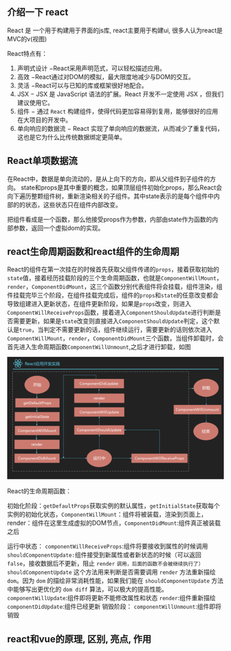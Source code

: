 ## 介绍一下 react
React 是 一个用于构建用于界面的js库, react主要用于构建ui, 很多人认为react是MVC的v(视图)

React特点有：

1. 声明式设计 −React采用声明范式，可以轻松描述应用。
2. 高效 −React通过对DOM的模拟，最大限度地减少与DOM的交互。
3. 灵活 −React可以与已知的库或框架很好地配合。
4. JSX − JSX 是 JavaScript 语法的扩展。React 开发不一定使用 JSX ，但我们建议使用它。
5. 组件 − 通过 `React` 构建组件，使得代码更加容易得到复用，能够很好的应用在大项目的开发中。
6. 单向响应的数据流 − React 实现了单向响应的数据流，从而减少了重复代码，这也是它为什么比传统数据绑定更简单。


## React单项数据流
在React中，数据是单向流动的，是从上向下的方向，即从父组件到子组件的方向。
state和props是其中重要的概念，如果顶层组件初始化props，那么React会向下遍历整颗组件树，重新渲染相关的子组件。其中state表示的是每个组件中内部的的状态，这些状态只在组件内部改变。

把组件看成是一个函数，那么他接受props作为参数，内部由state作为函数的内部参数，返回一个虚拟dom的实现。

## react生命周期函数和react组件的生命周期
React的组件在第一次挂在的时候首先获取父组件传递的`props`，接着获取初始的`state`值，接着经历挂载阶段的三个生命周期函数，也就是`ComponentWillMount`，`render`，`ComponentDidMount`，这三个函数分别代表组件将会挂载，组件渲染，组件挂载完毕三个阶段，在组件挂载完成后，组件的`props`和`state`的任意改变都会导致组建进入更新状态，在组件更新阶段，如果是`props`改变，则进入`ComponentWillReceiveProps`函数，接着进入`ComponentShouldUpdate`进行判断是否需要更新，如果是`state`改变则直接进入`ComponentShouldUpdate`判定，这个默认是`true`，当判定不需要更新的话，组件继续运行，需要更新的话则依次进入`ComponentWillMount`，`render`，`ComponentDidMount`三个函数，当组件卸载时，会首先进入生命周期函数`ComponentWillUnmount`,之后才进行卸载，如图

![](./images/311436_1552449334251_333911954F2DCB5163DF98765ED4E026.png)


React的生命周期函数：

初始化阶段：`getDefaultProps`获取实例的默认属性，`getInitialState`获取每个实例的初始化状态，`ComponentWillMount`：组件将被装载，渲染到页面上，render：组件在这里生成虚拟的DOM节点，`ComponentDidMount`:组件真正被装载之后

运行中状态： `componentWillReceiveProps`:组件将要接收到属性的时候调用 `shouldComponentUpdate:`组件接受到新属性或者新状态的时候（可以返回 `false`，接收数据后不更新，阻止 `render` `调用，后面的函数不会被继续执行了）shouldComponentUpdate` 这个方法用来判断是否需要调用 `render` 方法重新描绘 `dom`。因为 `dom` 的描绘非常消耗性能，如果我们能在 `shouldComponentUpdate` 方法中能够写出更优化的 `dom diff` 算法，可以极大的提高性能。 `componentWillUpdate`:组件即将更新不能修改属性和状态 `render`:组件重新描绘 `componentDidUpdate`:组件已经更新 销毁阶段： `componentWillUnmount`:组件即将销毁


## react和vue的原理, 区别, 亮点, 作用

